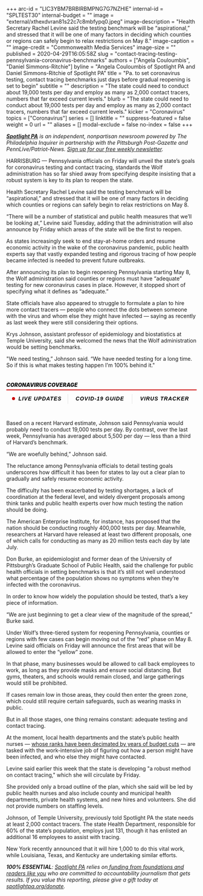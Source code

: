 +++
arc-id = "LIC3YBM7BRBIRBMPNG7G7NZHIE"
internal-id = "SPLTEST30"
internal-budget = ""
image = "external/xthexdvran81s22c7c8mbfypq0.jpeg"
image-description = "Health Secretary Rachel Levine said the testing benchmark will be “aspirational,” and stressed that it will be one of many factors in deciding which counties or regions can safely begin to relax restrictions on May 8."
image-caption = ""
image-credit = "Commonwealth Media Services"
image-size = ""
published = 2020-04-29T16:05:58Z
slug = "contact-tracing-testing-pennsylvania-coronavirus-benchmarks"
authors = ["Angela Couloumbis", "Daniel Simmons-Ritchie"]
byline = "Angela Couloumbis of Spotlight PA and Daniel Simmons-Ritchie of Spotlight PA"
title = "Pa. to set coronavirus testing, contact tracing benchmarks just days before gradual reopening is set to begin"
subtitle = ""
description = "The state could need to conduct about 19,000 tests per day and employ as many as 2,000 contact tracers, numbers that far exceed current levels."
blurb = "The state could need to conduct about 19,000 tests per day and employ as many as 2,000 contact tracers, numbers that far exceed current levels."
kicker = "Coronavirus"
topics = ["Coronavirus"]
series = []
linktitle = ""
suppress-featured = false
weight = 0
url = ""
aliases = []
modal-exclude = false
no-index = false
+++

<a href="https://www.spotlightpa.org/"><i><b>Spotlight PA</b></i></a><i> is an independent, nonpartisan newsroom powered by The Philadelphia Inquirer in partnership with the Pittsburgh Post-Gazette and PennLive/Patriot-News. </i><a href="https://www.spotlightpa.org/newsletters"><i>Sign up for our free weekly newsletter</i></a><i>.</i>

HARRISBURG — Pennsylvania officials on Friday will unveil the state’s goals for coronavirus testing and contact tracing, standards the Wolf administration has so far shied away from specifying despite insisting that a robust system is key to its plan to reopen the state.

Health Secretary Rachel Levine said the testing benchmark will be “aspirational,” and stressed that it will be one of many factors in deciding which counties or regions can safely begin to relax restrictions on May 8.

“There will be a number of statistical and public health measures that we’ll be looking at,” Levine said Tuesday, adding that the administration will also announce by Friday which areas of the state will be the first to reopen.

As states increasingly seek to end stay-at-home orders and resume economic activity in the wake of the coronavirus pandemic, public health experts say that vastly expanded testing and rigorous tracing of how people became infected is needed to prevent future outbreaks.

After announcing its plan to begin reopening Pennsylvania starting May 8, the Wolf administration said counties or regions must have “adequate” testing for new coronavirus cases in place. However, it stopped short of specifying what it defines as “adequate.”

<script src="https://www.spotlightpa.org/embed.js" async></script><div data-spl-embed-version="1" data-spl-src="https://www.spotlightpa.org/embeds/donate/"></div>

State officials have also appeared to struggle to formulate a plan to hire more contact tracers — people who connect the dots between someone with the virus and whom else they might have infected — saying as recently as last week they were still considering their options.

Krys Johnson, assistant professor of epidemiology and biostatistics at Temple University, said she welcomed the news that the Wolf administration would be setting benchmarks.

"We need testing,” Johnson said. “We have needed testing for a long time. So if this is what makes testing happen I'm 100% behind it."

<div data-type="header" class="card paragraph-spacing collection-item card-embedded-content"> <div class=""> <h5 class="bold h5 pad pad-top pad-md" style="padding: 15px 0px;font-size: 16px;line-height: 1.13;letter-spacing: -.1px;font-weight: 700;"><div class="" style="
    border-style: solid;
    border-width: 0 0 2px 0;
    border-color: #cc0000;
    margin-bottom: 10px;
"> <div class="" style="
    margin-bottom: 5px;
    font-size: 14px;
    line-height: 1;
    letter-spacing: normal;
    font-weight: 900;
    text-transform: uppercase;
">Coronavirus Coverage</div> </div>
<div class="pg-threebutton-wrapper text-center" style="text-align: center;display: -webkit-box;display: -ms-flexbox;display: flex;-webkit-box-pack: justify;-ms-flex-pack: justify;justify-content: space-between;">
    <a data-link-type="article-embed-coronavirus-links" href="https://www.inquirer.com/virusnews/" class="pg-threebutton-toggle" style="-webkit-box-flex: 1;-ms-flex: 1 1 auto;flex: 1 1 auto;text-align: center;padding: 5px 10px;font-family: &quot;Gotham Narrow SSm A&quot;, &quot;Gotham Narrow SSm B&quot;, &quot;Gotham Narrow Ssm&quot;, &quot;Arial&quot;, sans-serif;color: #000;font-weight: bold;letter-spacing: 0.08em;text-transform: uppercase;font-size: 14px;cursor: pointer;text-decoration: none;-webkit-user-select: none;-moz-user-select: none;-ms-user-select: none;user-select: none;">
        <span class="live-blink" style=" width: 8px; height: 8px; background: #cc0000; display: inline-block; border-radius: 10px; margin-right: 4px; -webkit-animation: blink 3s linear infinite; animation: blink 3s linear infinite; margin-bottom: 1px; "></span>
        LIVE UPDATES
    </a>
    <a data-link-type="article-embed-coronavirus-links" href="https://inquirer.com/coronavirus" class="pg-threebutton-toggle" style="-webkit-box-flex: 1;-ms-flex: 1 1 auto;flex: 1 1 auto;text-align: center;padding: 5px 15px;font-family: &quot;Gotham Narrow SSm A&quot;, &quot;Gotham Narrow SSm B&quot;, &quot;Gotham Narrow Ssm&quot;, &quot;Arial&quot;, sans-serif;color: #000;font-weight: bold;letter-spacing: 0.08em;text-transform: uppercase;font-size: 14px;cursor: pointer;text-decoration: none;-webkit-user-select: none;-moz-user-select: none;-ms-user-select: none;user-select: none;border-left: 2px solid #eee;">
        COVID-19 GUIDE
    </a>
    <a data-link-type="article-embed-coronavirus-links" href="https://www.inquirer.com/health/coronavirus/inq/coronavirus-covid-19-pandemic-numbers-pennsylvania-new-jersey-20200319.html" class="pg-threebutton-toggle" style="-webkit-box-flex: 1;-ms-flex: 1 1 auto;flex: 1 1 auto;text-align: center;padding: 5px 15px;font-family: &quot;Gotham Narrow SSm A&quot;, &quot;Gotham Narrow SSm B&quot;, &quot;Gotham Narrow Ssm&quot;, &quot;Arial&quot;, sans-serif;color: #000;font-weight: bold;letter-spacing: 0.08em;text-transform: uppercase;font-size: 14px;cursor: pointer;text-decoration: none;-webkit-user-select: none;-moz-user-select: none;-ms-user-select: none;user-select: none;border-left: 2px solid #eee;">
        VIRUS TRACKER
    </a>
</div>
</h5> </div> </div>


Based on a recent Harvard estimate, Johnson said Pennsylvania would probably need to conduct 19,000 tests per day. By contrast, over the last week, Pennsylvania has averaged about 5,500 per day — less than a third of Harvard’s benchmark.

“We are woefully behind,” Johnson said.

The reluctance among Pennsylvania officials to detail testing goals underscores how difficult it has been for states to lay out a clear plan to gradually and safely resume economic activity.

The difficulty has been exacerbated by testing shortages, a lack of coordination at the federal level, and widely divergent proposals among think tanks and public health experts over how much testing the nation should be doing.

The American Enterprise Institute, for instance, has proposed that the nation should be conducting roughly 400,000 tests per day. Meanwhile, researchers at Harvard have released at least two different proposals, one of which calls for conducting as many as 20 million tests each day by late July.

Don Burke, an epidemiologist and former dean of the University of Pittsburgh’s Graduate School of Public Health, said the challenge for public health officials in setting benchmarks is that it’s still not well understood what percentage of the population shows no symptoms when they’re infected with the coronavirus.

In order to know how widely the population should be tested, that’s a key piece of information.

“We are just beginning to get a clear view of the magnitude of the spread,” Burke said.

<script src="https://www.spotlightpa.org/embed.js" async></script><div data-spl-embed-version="1" data-spl-src="https://www.spotlightpa.org/embeds/newsletter/"></div>


Under Wolf’s three-tiered system for reopening Pennsylvania, counties or regions with few cases can begin moving out of the “red” phase on May 8. Levine said officials on Friday will announce the first areas that will be allowed to enter the “yellow” zone.

In that phase, many businesses would be allowed to call back employees to work, as long as they provide masks and ensure social distancing. But gyms, theaters, and schools would remain closed, and large gatherings would still be prohibited.

If cases remain low in those areas, they could then enter the green zone, which could still require certain safeguards, such as wearing masks in public.

But in all those stages, one thing remains constant: adequate testing and contact tracing.

At the moment, local health departments and the state’s public health nurses — <a href="https://www.spotlightpa.org/news/2020/04/pennsylvania-coronavirus-investigation-contact-tracing-nurses-budget-cuts/">whose ranks have been decimated by years of budget cuts</a> — are tasked with the work-intensive job of figuring out how a person might have been infected, and who else they might have contacted.

Levine said earlier this week that the state is developing "a robust method on contact tracing," which she will circulate by Friday.

She provided only a broad outline of the plan, which she said will be led by public health nurses and also include county and municipal health departments, private health systems, and new hires and volunteers. She did not provide numbers on staffing levels.

Johnson, of Temple University, previously told Spotlight PA the state needs at least 2,000 contact tracers. The state Health Department, responsible for 60% of the state’s population, employs just 131, though it has enlisted an additional 16 employees to assist with tracing.

New York recently announced that it will hire 1,000 to do this vital work, while Louisiana, Texas, and Kentucky are undertaking similar efforts.

<i><b>100% ESSENTIAL</b></i><i>: </i><a href="https://www.spotlightpa.org/"><i>Spotlight PA</i></a><i> relies on</i><a href="https://www.spotlightpa.org/support"><i> funding from foundations and readers like you</i></a><i> who are committed to accountability journalism that gets results. If you value this reporting, please give a gift today at </i><a href="https://www.spotlightpa.org/donate"><i>spotlightpa.org/donate</i></a><i>.</i>

<script src="https://www.spotlightpa.org/embed.js" async></script><div data-spl-embed-version="1" data-spl-src="https://www.spotlightpa.org/embeds/tips/?tip_text=Do%20you%20have%20a%20tip%20about%20%3Cb%3Ehow%20Pa.'s%20government%20is%20responding%20to%20the%20coronavirus%3C%2Fb%3E%3F%20Tell%20us."></div>
